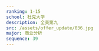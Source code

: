 ```yaml
---
ranking: 1-15
school: 杜克大学
description: 全美第九
src: /assets/offer_update/036.jpg
major: 商业分析
sequence: 39
---
```

